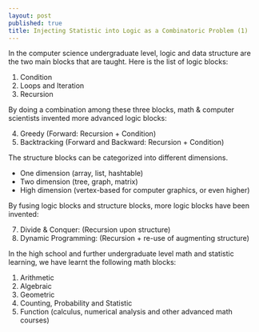 ```yaml
---
layout: post
published: true
title: Injecting Statistic into Logic as a Combinatoric Problem (1)
---
```


In the computer science undergraduate level, logic and data structure are the two main blocks that are taught. Here is the list of logic blocks:

1. Condition
2. Loops and Iteration
3. Recursion

By doing a combination among these three blocks, math & computer scientists invented more advanced logic blocks:

4. Greedy (Forward: Recursion + Condition)
5. Backtracking (Forward and Backward: Recursion + Condition)

The structure blocks can be categorized into different dimensions.  

+ One dimension (array, list, hashtable)
+ Two dimension (tree, graph, matrix)
+ High dimension (vertex-based for computer graphics, or even higher)

By fusing logic blocks and structure blocks, more logic blocks have been invented:

7. Divide & Conquer: (Recursion upon structure)
8. Dynamic Programming: (Recursion + re-use of augmenting structure)

In the high school and further undergraduate level math and statistic learning, we have learnt the following math blocks:

1. Arithmetic 
2. Algebraic
3. Geometric
4. Counting, Probability and Statistic
5. Function (calculus, numerical analysis and other advanced math courses)

